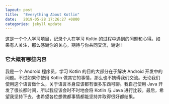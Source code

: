 ```yaml
---
layout: post
title:  "Everything About Kotlin"
date:   2019-05-28 17:26:27 +0800
categories: jekyll update
---
```

这是一个个人学习项目，记录个人在学习 Koltin 的过程中遇到的问题和心得。如果有人关注，那么感谢你的关心，期待与你共同交流，谢谢！

### 它大概有哪些内容

我是一个 Android 程序员，学习 Kotlin 的目的大部分在于解决 Android 开发中的问题。不过如果你使用 Kotlin 做其它的事情，那么也不妨碍我们交流。无论我们使用这个语言做什么，关于语言本身应该都有很多东西可聊。我自己使用 Java 开发了很长都时间，所以我应该会时不时地会将 Kotlin 与 Java 进行比较。最后，希望我坚持下去，也希望各位想做都事情都能坚持并取得很好都结果。

[jekyll-docs]: https://jekyllrb.com/docs/home
[jekyll-gh]:   https://github.com/jekyll/jekyll
[jekyll-talk]: https://talk.jekyllrb.com/
